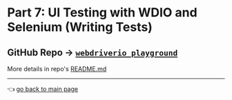 # Part 7: UI Testing with WDIO and Selenium (Writing Tests)

## GitHub Repo → [`webdriverio_playground`](https://github.com/ivaaaa/webdriverio_playground)

More details in repo's [README.md](https://github.com/ivaaaa/webdriverio_playground/README.md)


--- 

:point_left: [go back to main page](../README.md)